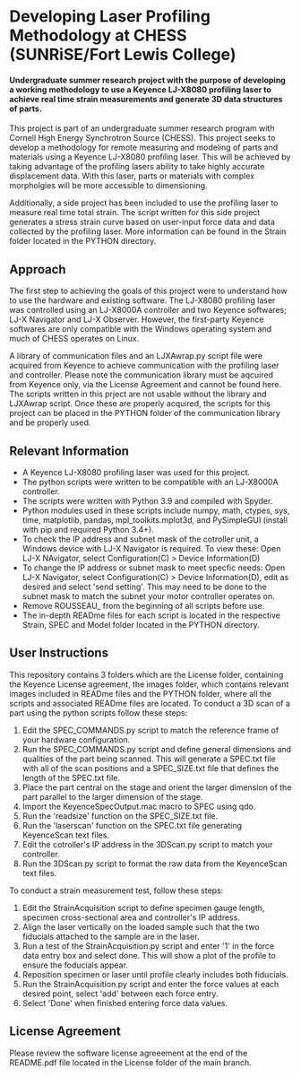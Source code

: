 # Developing Laser Profiling Methodology at CHESS (SUNRiSE/Fort Lewis College)

#### Undergraduate summer research project with the purpose of developing a working methodology to use a Keyence LJ-X8080 profiling laser to achieve real time strain measurements and generate 3D data structures of parts.

This project is part of an undergraduate summer research program with Cornell High Energy Synchrotron Source (CHESS). This project seeks to develop a methodology for remote measuring and modeling of parts and materials using a Keyence LJ-X8080 profiling laser. This will be achieved by taking advantage of the profiling lasers ability to take highly accurate displacement data. With this laser, parts or materials with complex morpholgies will be more accessible to dimensioning.

Additionally, a side project has been included to use the profiling laser to measure real time total strain. The script written for this side project generates a stress strain curve based on user-input force data and data collected by the profiling laser. More information can be found in the Strain folder located in the PYTHON directory.

## Approach
The first step to achieving the goals of this project were to understand how to use the hardware and existing software. The LJ-X8080 profiling laser was controlled using an LJ-X8000A controller and two Keyence softwares; LJ-X Navigator and LJ-X Observer. However, the first-party Keyence softwares are only compatible with the Windows operating system and much of CHESS operates on Linux. 

A library of communication files and an LJXAwrap.py script file were acquired from Keyence to achieve communication with the profiling laser and controller. Please note the communication library must be aqcuired from Keyence only, via the License Agreement and cannot be found here. The scripts written in this prject are not usable without the library and LJXAwrap script. Once these are properly acquired, the scripts for this project can be placed in the PYTHON folder of the communication library and be properly used.

## Relevant Information
* A Keyence LJ-X8080 profiling laser was used for this project.
* The python scripts were written to be compatible with an LJ-X8000A controller.
* The scripts were written with Python 3.9 and compiled with Spyder.
* Python modules used in these scripts include numpy, math, ctypes, sys, time, matplotlib, pandas, mpl_toolkits.mplot3d, and PySimpleGUI (install with pip and required Python 3.4+).
* To check the IP address and subnet mask of the cotroller unit, a Windows device with LJ-X Navigator is required. To view these: Open LJ-X NAvigator, select Configuration(C) > Device Information(D)
* To change the IP address or subnet mask to meet specfic needs: Open LJ-X Navigator, select Configuration(C) > Device Information(D), edit as desired and select 'send setting'. This may need to be done to the subnet mask to match the subnet your motor controller operates on.
* Remove ROUSSEAU_ from the beginning of all scripts before use.
* The in-depth READme files for each script is located in the respective Strain, SPEC and Model folder located in the PYTHON directory.

## User Instructions
This repository contains 3 folders which are the License folder, containing the Keyence License agreement, the images folder, which contains relevant images included in READme files and the PYTHON folder, where all the scripts and associated READme files are located. To conduct a 3D scan of a part using the python scripts follow these steps:
1. Edit the SPEC_COMMANDS.py script to match the reference frame of your hardware configuration.
2. Run the SPEC_COMMANDS.py script and define general dimensions and qualities of the part being scanned. This will generate a SPEC.txt file with all of the scan positions and a SPEC_SIZE.txt file that defines the length of the SPEC.txt file.
3. Place the part central on the stage and orient the larger dimension of the part parallel to the larger dimension of the stage.
4. Import the KeyenceSpecOutput.mac macro to SPEC using qdo.
5. Run the 'readsize' function on the SPEC_SIZE.txt file.
6. Run the 'laserscan' function on the SPEC.txt file generating KeyenceScan text files.
7. Edit the cotroller's IP address in the 3DScan.py script to match your controller.
8. Run the 3DScan.py script to format the raw data from the KeyenceScan text files.

To conduct a strain measurement test, follow these steps:
1. Edit the StrainAcquisition script to define specimen gauge length, specimen cross-sectional area and controller's IP address.
2. Align the laser vertically on the loaded sample such that the two fiducials attached to the sample are in the laser.
3. Run a test of the StrainAcquisition.py script and enter '1' in the force data entry box and select done. This will show a plot of the profile to ensure the foducials appear.
4. Reposition specimen or laser until profile clearly includes both fiducials.
5. Run the StrainAcquisition.py script and enter the force values at each desired point, select 'add' between each force entry.
6. Select 'Done' when finished entering force data values.

## License Agreement
Please review the software license agreeement at the end of the README.pdf file located in the License folder of the main branch.
